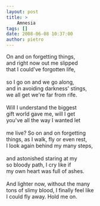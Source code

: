 ```yaml
---
layout: post
title: >
    Amnesia
tags: []
date: 2008-06-08 10:37:00
author: pietro
---
```

On and on forgetting things,<br/>and right now out me slipped<br/>that I could've forgotten life,<br/><br/>so I go on and we go along,<br/>and in avoiding darkness' stings,<br/>we all get we're far from rife.<br/><br/>Will I understand the biggest<br/>gift world gave me, will I get<br/>you've all the way I wanted let<br/><br/>me live? So on and on forgetting<br/>things, as I walk, fly or even rest,<br/>I look again behind my many steps,<br/><br/>and astonished staring at my<br/>so bloody path, I cry like if<br/>my own heart was full of ashes.<br/><br/>And lighter now, without the many<br/>tons of slimy blood, I finally feel like<br/>I could fly away. Hold me on.
